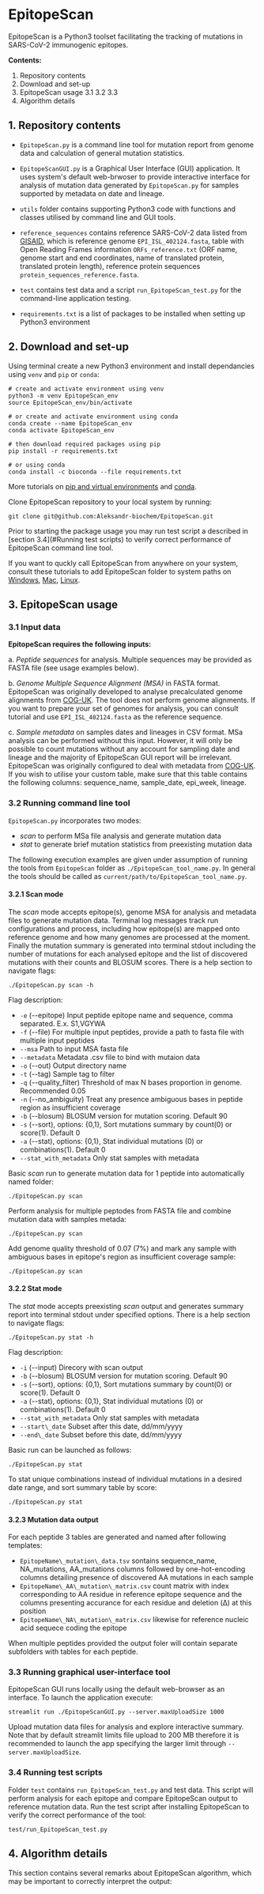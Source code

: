 # EpitopeScan
EpitopeScan is a Python3 toolset facilitating the tracking of mutations in SARS-CoV-2 immunogenic epitopes.

**Contents:**
1. Repository contents
2. Download and set-up
3. EpitopeScan usage
	3.1
	3.2 
	3.3
4. Algorithm details

## 1. Repository contents

- `EpitopeScan.py` is a command line tool for mutation report from genome data and calculation of general mutation statistics.

- `EpitopeScanGUI.py` is a Graphical User Interface (GUI) application. It uses system's default web-brwoser to provide interactive interface for analysis of mutation data generated by `EpitopeScan.py`  for samples supported by metadata on date and lineage.

- `utils` folder contains supporting Python3 code with functions and classes utilised by command line and GUI tools.

- `reference_sequences` contains reference SARS-CoV-2 data listed from [GISAID](https://gisaid.org/wiv04/), which is reference genome `EPI_ISL_402124.fasta`, table with Open Reading Frames information `ORFs_reference.txt` (ORF name, genome start and end coordinates, name of translated protein, translated protein length), reference protein sequences `protein_sequences_reference.fasta`.

- `test` contains test data and a script `run_EpitopeScan_test.py` for the command-line application testing.

- `requirements.txt` is a list of packages to be installed when setting up Python3 environment

## 2.  Download and set-up

Using terminal create a new Python3 environment and install dependancies using `venv` and `pip` or `conda`:

```
# create and activate environment using venv
python3 -m venv EpitopeScan_env
source EpitopeScan_env/bin/activate

# or create and activate environment using conda
conda create --name EpitopeScan_env
conda activate EpitopeScan_env

# then download required packages using pip
pip install -r requirements.txt

# or using conda
conda install -c bioconda --file requirements.txt
```
More tutorials on [pip and virtual environments](https://packaging.python.org/en/latest/guides/installing-using-pip-and-virtual-environments/) and [conda](https://conda.io/projects/conda/en/latest/user-guide/tasks/manage-environments.html).

Clone EpitopeScan repository to your local system by running: 

```
git clone git@github.com:Aleksandr-biochem/EpitopeScan.git
```

Prior to starting the package usage you may run test script a described in [section 3.4](#Running test scripts) to verify correct performance of EpitopeScan command line tool.

If you want to quckly call EpitopeScan from anywhere on your system, consult these tutorials to add EpitopeScan folder to system paths on [Windows](https://correlated.kayako.com/article/40-running-python-scripts-from-anywhere-under-windows), [Mac](https://stackoverflow.com/questions/22465332/setting-path-environment-variable-in-osx-permanently), [Linux](https://www.geeksforgeeks.org/run-python-script-from-anywhere-in-linux/). 

## 3. EpitopeScan usage

### 3.1 Input data

**EpitopeScan requires the following inputs:**

a. *Peptide sequences* for analysis. Multiple sequences may be provided as FASTA file (see usage examples below).

b. *Genome Multiple Sequence Alignment (MSA)* in FASTA format. EpitopeScan was originally developed to analyse precalculated genome alignments from [COG-UK](https://www.cogconsortium.uk/priority-areas/data-linkage-analysis/public-data-analysis/). The tool does not perform genome alignments. If you want to prepare your set of genomes for analysis, you can consult tutorial and use `EPI_ISL_402124.fasta` as the reference sequence.

c. *Sample metadata*  on samples dates and lineages in CSV format. MSa analysis can be performed without this input. However, it will only be possible to count mutations without any account for sampling date and lineage and the majority of EpitopeScan GUI report will be irrelevant. EpitopeScan was originally configured to deal with metadata from [COG-UK](https://www.cogconsortium.uk/priority-areas/data-linkage-analysis/public-data-analysis/). If you wish to utilise your custom table, make sure that this table contains the following columns: sequence\_name, sample\_date, epi\_week, lineage.

### 3.2 Running command line tool

`EpitopeScan.py` incorporates two modes:
- *scan* to perform MSa file analysis and generate mutation data
- *stat* to generate brief mutation statistics from preexisting mutation data 

The following execution examples are given under assumption of running the tools from `EpitopeScan` folder as `./EpitopeScan_tool_name.py`. In general the tools should be called as `current/path/to/EpitopeScan_tool_name.py`.

#### 3.2.1 Scan mode

The *scan* mode accepts epitope(s), genome MSA for analysis and metadata files to generate mutation data. Terminal log messages track run configurations and process, including how epitope(s) are mapped onto reference genome and how many genomes are processed at the moment. Finally the mutation summary is generated into terminal stdout including the number of mutations for each analysed epitope and the list of discovered mutations with their counts and BLOSUM scores.
There is a help section to navigate flags:

```
./EpitopeScan.py scan -h
```

Flag description:
- `-e` (--epitope) Input peptide epitope name and sequence, comma separated. E.x. S1,VGYWA
- `-f` (--file) For multiple input peptides, provide a path to fasta file with multiple input peptides
- `--msa` Path to input MSA fasta file
- `--metadata` Metadata .csv file to bind with mutaion data
- `-o` (--out) Output directory name
- `-t` (--tag) Sample tag to filter
- `-q` (--quality\_filter) Threshold of max N bases proportion in genome. Recommended 0.05
- `-n` (--no\_ambiguity) Treat any presence ambiguous bases in peptide region as insufficient coverage
- `-b` (--blosum) BLOSUM version for mutation scoring. Default 90
- `-s` (--sort), options: {0,1}, Sort mutations summary by count(0) or score(1). Default 0
- `-a` (--stat), options: {0,1}, Stat individual mutations (0) or combinations(1).  Default 0
- `--stat_with_metadata`  Only stat samples with metadata

Basic *scan* run to generate mutation data for 1 peptide into automatically named folder:

```
./EpitopeScan.py scan 
```

Perform analysis for multiple peptodes from FASTA file and combine mutation data with samples metada:

```
./EpitopeScan.py scan 
```

Add genome quality threshold of 0.07 (7%) and mark any sample with ambiguous bases in epitope's region as insufficient coverage sample:

```
./EpitopeScan.py scan 
```

#### 3.2.2 Stat mode

The *stat* mode accepts preexisting *scan* output and generates summary report into terminal stdout under specified options.
There is a help section to navigate flags:

```
./EpitopeScan.py stat -h
```

Flag description:
- `-i` (--input) Direcory with scan output
- `-b` (--blosum) BLOSUM version for mutation scoring. Default 90
- `-s` (--sort), options: {0,1}, Sort mutations summary by count(0) or score(1). Default 0
- `-a` (--stat), options: {0,1}, Stat individual mutations (0) or combinations(1).  Default 0
- `--stat_with_metadata`  Only stat samples with metadata
- `--start\_date` Subset after this date, dd/mm/yyyy
- `--end\_date` Subset before this date, dd/mm/yyyy

Basic run can be launched as follows:

```
./EpitopeScan.py stat 
```

To stat unique combinations instead of individual mutations in a desired date range, and sort summary table by score:

```
./EpitopeScan.py stat 
```

#### 3.2.3 Mutation data output

For each peptide 3 tables are generated and named after following templates:
- `EpitopeName\_mutation\_data.tsv` sontains sequence\_name, NA\_mutations, AA\_mutations columns followed by one-hot-encoding columns detailing presence of discovered AA mutations in each sample
- `EpitopeName\_AA\_mutation\_matrix.csv` count matrix with index corresponding to AA residue in reference epitope sequence and the columns presenting accurance for each residue and deletion (Δ) at this position
- `EpitopeName\_NA\_mutation\_matrix.csv` likewise for reference nucleic acid sequece coding the epitope

When multiple peptides provided the output foler will contain separate subfolders with tables for each peptide.

### 3.3 Running graphical user-interface tool

EpitopeScan GUI runs locally using the default web-browser as an interface. To launch the application execute:

```
streamlit run ./EpitopeScanGUI.py --server.maxUploadSize 1000
```

Upload mutation data files for analysis and explore interactive summary.
Note that by default streamlit limits file upload to 200 MB therefore it is recommended to launch the app specifying the larger limit through `--server.maxUploadSize`.

### 3.4 Running test scripts

Folder `test` contains `run_EpitopeScan_test.py` and test data. This script will perform analysis for each epitope and compare EpitopeScan output to reference mutation data.
Run the test script after installing EpitopeScan to verify the correct performance of the tool:

```
test/run_EpitopeScan_test.py
```

## 4. Algorithm details

This section contains several remarks about EpitopeScan algorithm, which may be important to correctly interpret the output:

